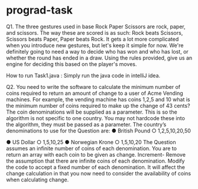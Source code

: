 # prograd-task
Q1.
The three gestures used in base Rock Paper Scissors are rock, paper,
and scissors. The way these are scored is as such: Rock beats Scissors,
Scissors beats Paper, Paper beats Rock. It gets a lot more complicated
when you introduce new gestures, but let's keep it simple for now.
We're definitely going to need a way to decide who has won and who has lost, or
whether the round has ended in a draw. Using the rules provided, give us an
engine for deciding this based on the player's moves.

How to run Task1.java : Simply run the java code in intelliJ idea.

Q2.
You need to write the software to calculate the minimum number of
coins required to return an amount of change to a user of Acme
Vending machines. For example, the vending machine has coins 1,2,5
and 10 what is the minimum number of coins required to make up the
change of 43 cents?
The coin denominations will be supplied as a parameter. This is so the
algorithm is not specific to one country. You may not hardcode these
into the algorithm, they must be passed as a parameter.
The country’s denominations to use for the Question are:
● British Pound ○ 1,2,5,10,20,50

● US Dollar ○ 1,5,10,25
● Norwegian Krone ○ 1,5,10,20
The Question assumes an infinite number of coins of each
denomination. You are to return an array with each coin to be given as
change.
Increment- Remove the assumption that there are infinite coins of
each denomination. Modify the code to accept a fixed number of each
denomination. It will affect the change calculation in that you now
need to consider the availability of coins when calculating change.
